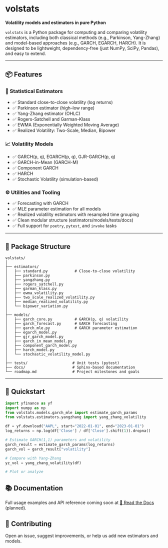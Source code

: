# volstats

**Volatility models and estimators in pure Python**

`volstats` is a Python package for computing and comparing volatility estimators, including both classical methods (e.g., Parkinson, Yang-Zhang) and model-based approaches (e.g., GARCH, EGARCH, HARCH). It is designed to be lightweight, dependency-free (just NumPy, SciPy, Pandas), and easy to extend.

---

## 📦 Features

### 🧮 Statistical Estimators
- ✅ Standard close-to-close volatility (log returns)
- ✅ Parkinson estimator (high–low range)
- ✅ Yang-Zhang estimator (OHLC)
- ✅ Rogers-Satchell and Garman-Klass
- ✅ EWMA (Exponentially Weighted Moving Average)
- ✅ Realized Volatility: Two-Scale, Median, Bipower

### 📈 Volatility Models
- ✅ GARCH(p, q), EGARCH(p, q), GJR-GARCH(p, q)
- ✅ GARCH-in-Mean (GARCH-M)
- ✅ Component GARCH
- ✅ HARCH
- ✅ Stochastic Volatility (simulation-based)

### ⚙️ Utilities and Tooling
- ✅ Forecasting with GARCH
- ✅ MLE parameter estimation for all models
- ✅ Realized volatility estimators with resampled time grouping
- ✅ Clean modular structure (estimators/models/tests/docs)
- ✅ Full support for `poetry`, `pytest`, and `invoke` tasks

---

## 📁 Package Structure

```plaintext
volstats/
│
├── estimators/
│   ├── standard.py            # Close-to-close volatility
│   ├── parkinson.py
│   ├── yangzhang.py
│   ├── rogers_satchell.py
│   ├── garman_klass.py
│   ├── ewma_volatility.py
│   ├── two_scale_realized_volatility.py
│   ├── median_realized_volatility.py
│   └── bipower_variation.py
│
├── models/
│   ├── garch_core.py          # GARCH(p, q) volatility
│   ├── garch_forecast.py      # GARCH forecasting
│   ├── garch_mle.py           # GARCH parameter estimation
│   ├── egarch_model.py
│   ├── gjr_garch_model.py
│   ├── garch_in_mean_model.py
│   ├── component_garch_model.py
│   ├── harch_model.py
│   └── stochastic_volatility_model.py
│
├── tests/                    # Unit tests (pytest)
├── docs/                     # Sphinx-based documentation
└── roadmap.md                # Project milestones and goals
```


---

## 🚀 Quickstart

```python
import yfinance as yf
import numpy as np
from volstats.models.garch_mle import estimate_garch_params
from volstats.estimators.yangzhang import yang_zhang_volatility

df = yf.download("AAPL", start="2022-01-01", end="2023-01-01")
log_returns = np.log(df['Close'] / df['Close'].shift(1)).dropna()

# Estimate GARCH(1,1) parameters and volatility
garch_result = estimate_garch_params(log_returns)
garch_vol = garch_result["volatility"]

# Compare with Yang-Zhang
yz_vol = yang_zhang_volatility(df)

# Plot or analyze
```


## 📚 Documentation
Full usage examples and API reference coming soon at [📘 Read the Docs](https://volstats.readthedocs.io) (planned).

## 🤝 Contributing
Open an issue, suggest improvements, or help us add new estimators and models.
